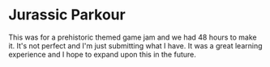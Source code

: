 # Jurassic Parkour

This was for a prehistoric themed game jam and we had 48 hours to make it.
It's not perfect and I'm just submitting what I have. It was a great learning
experience and I hope to expand upon this in the future.